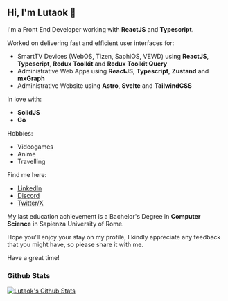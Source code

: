 ## Hi, I'm Lutaok 👋
I'm a Front End Developer working with **ReactJS** and **Typescript**.

Worked on delivering fast and efficient user interfaces for:
- SmartTV Devices (WebOS, Tizen, SaphiOS, VEWD) using **ReactJS**, **Typescript**, **Redux Toolkit** and **Redux Toolkit Query**
- Administrative Web Apps using **ReactJS**, **Typescript**, **Zustand** and **mxGraph**
- Administrative Website using **Astro**, **Svelte** and **TailwindCSS**

In love with:
- **SolidJS**
- **Go**

Hobbies:
- Videogames
- Anime
- Travelling

Find me here:
- [LinkedIn](https://www.linkedin.com/in/lucadigianventura/)
- [Discord](https://discordapp.com/users/lutaok)
- [Twitter/X](https://twitter.com/lutaokdev)

My last education achievement is a Bachelor's Degree in **Computer Science** in Sapienza University of Rome.

Hope you'll enjoy your stay on my profile, I kindly appreciate any feedback that you might have, so please share it with me.

Have a great time!

### Github Stats

[![Lutaok's Github Stats](https://github-readme-stats.vercel.app/api?username=lutaok&theme=aura_dark)](https://github.com/lutaok)
